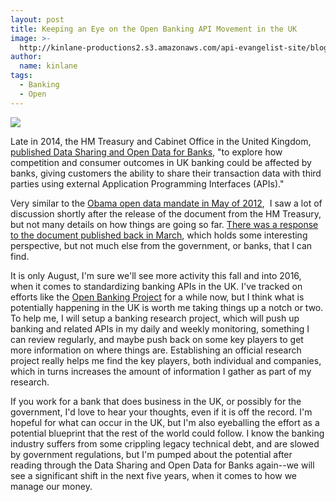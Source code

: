 ```yaml
---
layout: post
title: Keeping an Eye on the Open Banking API Movement in the UK
image: >-
  http://kinlane-productions2.s3.amazonaws.com/api-evangelist-site/blog/open-data-and-sharing-for-banks.png
author:
  name: kinlane
tags:
  - Banking
  - Open
---
```

[![](http://kinlane-productions2.s3.amazonaws.com/api-evangelist-site/blog/open-data-and-sharing-for-banks.png)](https://www.gov.uk/government/publications/data-sharing-and-open-data-for-banks)

Late in 2014, the HM Treasury and Cabinet Office in the United Kingdom, [published Data Sharing and Open Data for Banks](https://www.gov.uk/government/publications/data-sharing-and-open-data-for-banks), "to explore how competition and consumer outcomes in UK banking could be affected by banks, giving customers the ability to share their transaction data with third parties using external Application Programming Interfaces (APIs)."

Very similar to the [Obama open data mandate in May of 2012](http://apievangelist.com/2012/06/01/barack-obama-directs-all-federal-agencies-to-have-an-api/),  I saw a lot of discussion shortly after the release of the document from the HM Treasury, but not many details on how things are going so far. [There was a response to the document published back in March](https://www.gov.uk/government/uploads/system/uploads/attachment_data/file/413766/PU1793_Open_data_response.pdf), which holds some interesting perspective, but not much else from the government, or banks, that I can find.

It is only August, I'm sure we'll see more activity this fall and into 2016, when it comes to standardizing banking APIs in the UK. I've tracked on efforts like the [Open Banking Project](https://www.openbankproject.com/) for a while now, but I think what is potentially happening in the UK is worth me taking things up a notch or two. To help me, I will setup a banking research project, which will push up banking and related APIs in my daily and weekly monitoring, something I can review regularly, and maybe push back on some key players to get more information on where things are. Establishing an official research project really helps me find the key players, both individual and companies, which in turns increases the amount of information I gather as part of my research.

If you work for a bank that does business in the UK, or possibly for the government, I'd love to hear your thoughts, even if it is off the record. I'm hopeful for what can occur in the UK, but I'm also eyeballing the effort as a potential blueprint that the rest of the world could follow. I know the banking industry suffers from some crippling legacy technical debt, and are slowed by government regulations, but I'm pumped about the potential after reading through the Data Sharing and Open Data for Banks again--we will see a significant shift in the next five years, when it comes to how we manage our money.
